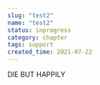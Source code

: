 ```yaml
---
slug: "test2"
name: "test2"
status: inprogress
category: chapter
tags: support
created_time: 2021-07-22
---
```


DIE BUT HAPPILY
